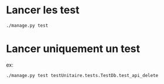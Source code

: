 # Lancer les test

```sh
./manage.py test
```

# Lancer uniquement un test

ex:

```sh
./manage.py test testUnitaire.tests.TestDb.test_api_delete
```
